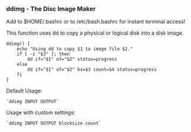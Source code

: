 ### ddimg - The Disc Image Maker

Add to $HOME/.bashrc or to /etc/bash.bashrc for instant terminal access!

This function uses dd to copy a physical or logical disk into a disk image.

```
ddimg() {
    echo "Using dd to copy $1 to image file $2."
    if [ -z "$3" ]; then
        dd if="$1" of="$2" status=progress
    else
        dd if="$1" of="$2" bs=$3 count=$4 status=progress
    fi
}
```

Default Usage:

    `ddimg INPUT OUTPUT`

Usage with custom settings:

    `ddimg INPUT OUTPUT blocksize count`


